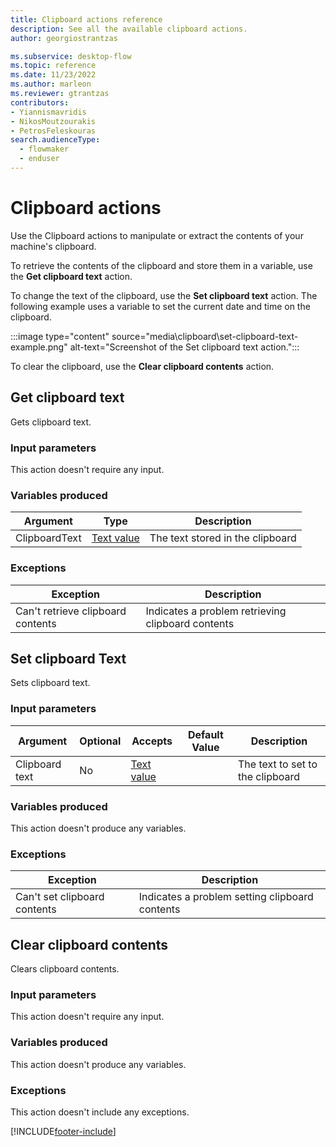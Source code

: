 ```yaml
---
title: Clipboard actions reference
description: See all the available clipboard actions.
author: georgiostrantzas

ms.subservice: desktop-flow
ms.topic: reference
ms.date: 11/23/2022
ms.author: marleon
ms.reviewer: gtrantzas
contributors:
- Yiannismavridis
- NikosMoutzourakis
- PetrosFeleskouras
search.audienceType: 
  - flowmaker
  - enduser
---
```


# Clipboard actions

Use the Clipboard actions to manipulate or extract the contents of your machine's clipboard.

To retrieve the contents of the clipboard and store them in a variable, use the **Get clipboard text** action.

To change the text of the clipboard, use the **Set clipboard text** action. The following example uses a variable to set the current date and time on the clipboard.

:::image type="content" source="media\clipboard\set-clipboard-text-example.png" alt-text="Screenshot of the Set clipboard text action.":::

To clear the clipboard, use the **Clear clipboard contents** action.

## <a name="gettext"></a> Get clipboard text

Gets clipboard text.

### Input parameters

This action doesn't require any input.

### Variables produced

|Argument|Type|Description|
|-----|-----|-----|
|ClipboardText|[Text value](../variable-data-types.md#text-value)|The text stored in the clipboard|

### <a name="gettext_onerror"></a> Exceptions

|Exception|Description|
|-----|-----|
|Can't retrieve clipboard contents|Indicates a problem retrieving clipboard contents|

## <a name="settext"></a> Set clipboard Text

Sets clipboard text.

### Input parameters

|Argument|Optional|Accepts|Default Value|Description|
|-----|-----|-----|-----|-----|
|Clipboard text|No|[Text value](../variable-data-types.md#text-value)||The text to set to the clipboard|

### Variables produced

This action doesn't produce any variables.

### <a name="settext_onerror"></a> Exceptions

|Exception|Description|
|-----|-----|
|Can't set clipboard contents|Indicates a problem setting clipboard contents|

## <a name="clear"></a> Clear clipboard contents

Clears clipboard contents.

### Input parameters

This action doesn't require any input.

### Variables produced

This action doesn't produce any variables.

### <a name="clear_onerror"></a> Exceptions
This action doesn't include any exceptions.

[!INCLUDE[footer-include](../../includes/footer-banner.md)]
